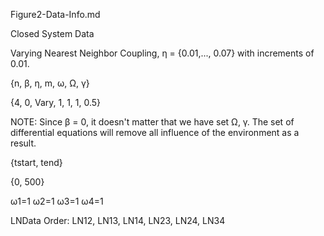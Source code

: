 Figure2-Data-Info.md

Closed System Data

Varying Nearest Neighbor Coupling, η = {0.01,..., 0.07} with increments of 0.01.

{n, β, η, m, ω, Ω, γ}

{4, 0, Vary, 1, 1, 1, 0.5}

NOTE: Since β = 0, it doesn't matter that we have set Ω, γ.
The set of differential equations will remove all influence of the environment as a result.

{tstart, tend}

{0, 500}

ω1=1 ω2=1 ω3=1 ω4=1

LNData Order: LN12, LN13, LN14, LN23, LN24, LN34
